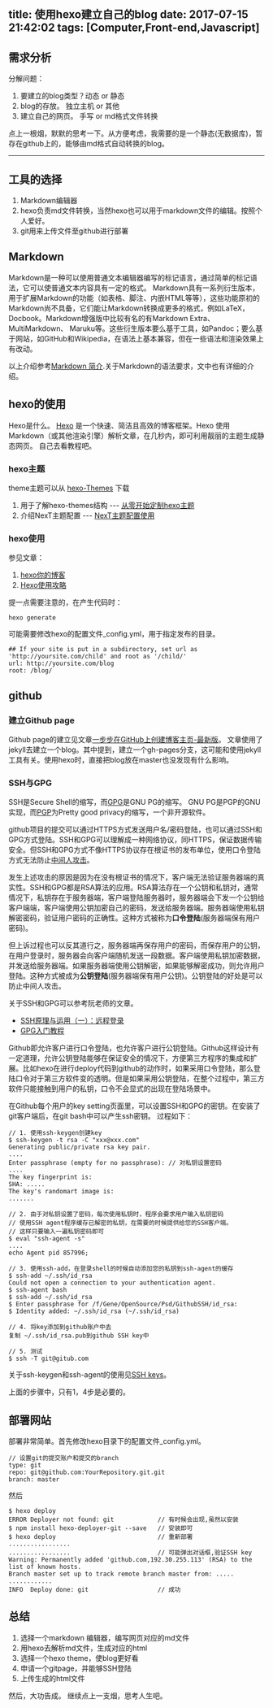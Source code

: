 title: 使用hexo建立自己的blog
date: 2017-07-15 21:42:02
tags: [Computer,Front-end,Javascript]
---

## 需求分析 ##

分解问题：

1. 要建立的blog类型？动态 or 静态
2. blog的存放。 独立主机 or 其他
3. 建立自己的网页。 手写 or md格式文件转换

点上一根烟，默默的思考一下。从方便考虑，我需要的是一个静态(无数据库)，暂存在github上的，能够由md格式自动转换的blog。

----------

## 工具的选择 ##
1. Markdown编辑器
2. hexo负责md文件转换，当然hexo也可以用于markdown文件的编辑。按照个人爱好。
3. git用来上传文件至github进行部署

## Markdown ##
Markdown是一种可以使用普通文本编辑器编写的标记语言，通过简单的标记语法，它可以使普通文本内容具有一定的格式。
Markdown具有一系列衍生版本，用于扩展Markdown的功能（如表格、脚注、内嵌HTML等等），这些功能原初的Markdown尚不具备，它们能让Markdown转换成更多的格式，例如LaTeX，Docbook。Markdown增强版中比较有名的有Markdown Extra、MultiMarkdown、 Maruku等。这些衍生版本要么基于工具，如Pandoc；要么基于网站，如GitHub和Wikipedia，在语法上基本兼容，但在一些语法和渲染效果上有改动。

以上介绍参考[Markdown 简介](https://wizardforcel.gitbooks.io/markdown-simple-world/0.html).关于Markdown的语法要求，文中也有详细的介绍。

## hexo的使用 ##
Hexo是什么。 [Hexo](https://hexo.io/zh-cn/docs/index.html) 是一个快速、简洁且高效的博客框架。Hexo 使用 Markdown（或其他渲染引擎）解析文章，在几秒内，即可利用靓丽的主题生成静态网页。 自己去看教程吧。

### hexo主题 ###

theme主题可以从 [hexo-Themes](https://github.com/hexojs/hexo/wiki/Themes) 下载

1. 用于了解hexo-themes结构 --- [从零开始定制hexo主题](http://www.maintao.com/2014/hexo-theme-from-scratch/)
2. 介绍NexT主题配置 --- [NexT主题配置使用](http://zhiho.github.io/2015/09/29/hexo-next/)

### hexo使用 ###
参见文章：

1. [hexo你的博客](http://ibruce.info/2013/11/22/hexo-your-blog/)
2. [Hexo使用攻略](http://ijiaober.github.io/categories/hexo/)

提一点需要注意的，在产生代码时：
    
    hexo generate

可能需要修改hexo的配置文件_config.yml，用于指定发布的目录。

    ## If your site is put in a subdirectory, set url as 'http://yoursite.com/child' and root as '/child/'
    url: http://yoursite.com/blog
    root: /blog/


## github ##
### 建立Github page ###
Github page的建立见文章[一步步在GitHub上创建博客主页-最新版](http://www.pchou.info/ssgithubPage/2014-07-04-build-github-blog-page-08.html)。
文章使用了jekyll去建立一个blog。其中提到，建立一个gh-pages分支，这可能和使用jekyll工具有关。使用hexo时，直接把blog放在master也没发现有什么影响。


### SSH与GPG
SSH是Secure Shell的缩写，而[GPG](https://www.gnupg.org/)是GNU PG的缩写。 GNU PG是PGP的GNU实现，而[PGP](https://en.wikipedia.org/wiki/Pretty_Good_Privacy)为Pretty good privacy的缩写，一个非开源软件。

github项目的提交可以通过HTTPS方式发送用户名/密码登陆，也可以通过SSH和GPG方式登陆。SSH和GPG可以理解成一种网络协议，同HTTPS，保证数据传输安全。但SSH和GPG方式不像HTTPS协议存在根证书的发布单位，使用口令登陆方式无法防止[中间人攻击](https://en.wikipedia.org/wiki/Man-in-the-middle_attack)。

发生上述攻击的原因是因为在没有根证书的情况下，客户端无法验证服务器端的真实性。SSH和GPG都是RSA算法的应用。RSA算法存在一个公钥和私钥对，通常情况下，私钥存在于服务器端，客户端登陆服务器时，服务器端会下发一个公钥给客户端端，客户端使用公钥加密自己的密码，发送给服务器端。服务器端使用私钥解密密码，验证用户密码的正确性。这种方式被称为**口令登陆**(服务器端保有用户密码)。

但上诉过程也可以反其道行之，服务器端再保存用户的密码，而保存用户的公钥，在用户登录时，服务器会向客户端随机发送一段数据。客户端使用私钥加密数据，并发送给服务器端。如果服务器端使用公钥解密，如果能够解密成功，则允许用户登陆。这种方式被成为**公钥登陆**(服务器端保有用户公钥)。公钥登陆的好处是可以防止中间人攻击。

关于SSH和GPG可以参考阮老师的文章。

-  [SSH原理与运用（一）：远程登录](http://www.ruanyifeng.com/blog/2011/12/ssh_remote_login.html)
-  [GPG入门教程](http://www.ruanyifeng.com/blog/2013/07/gpg.html)

Github即允许客户进行口令登陆，也允许客户进行公钥登陆。Github这样设计有一定道理，允许公钥登陆能够在保证安全的情况下，方便第三方程序的集成和扩展。比如hexo在进行deploy代码到github的动作时，如果采用口令登陆，那么登陆口令对于第三方软件变的透明。但是如果采用公钥登陆，在整个过程中，第三方软件只能接触到用户的私钥，口令不会显式的出现在登陆场景中。

在Github每个用户的key setting页面里，可以设置SSH和GPG的密钥。在安装了git客户端后，在git bash中可以产生ssh密钥。 过程如下：

    // 1. 使用ssh-keygen创建key
    $ ssh-keygen -t rsa -C "xxx@xxx.com"
    Generating public/private rsa key pair.
    ....
    Enter passphrase (empty for no passphrase): // 对私钥设置密码
    ....
    The key fingerprint is:
    SHA: .....
    The key's randomart image is:
    .......
    
    // 2. 由于对私钥设置了密码，每次使用私钥时，程序会要求用户输入私钥密码
    // 使用SSH agent程序缓存已解密的私钥，在需要的时候提供给您的SSH客户端。
    // 这样只要输入一遍私钥密码即可
    $ eval "ssh-agent -s"
    ....
    echo Agent pid 857996;
    
    // 3. 使用ssh-add，在登录shell的时候自动添加您的私钥到ssh-agent的缓存
    $ ssh-add ~/.ssh/id_rsa
    Could not open a connection to your authentication agent.
    $ ssh-agent bash
    $ ssh-add ~/.ssh/id_rsa
    $ Enter passphrase for /f/Gene/OpenSource/Psd/GithubSSH/id_rsa:
    $ Identity added: ~/.ssh/id_rsa (~/.ssh/id_rsa)

    // 4. 将key添加到github账户中去
    复制 ~/.ssh/id_rsa.pub到github SSH key中

    // 5. 测试
    $ ssh -T git@gitub.com

关于ssh-keygen和ssh-agent的使用见[SSH keys](https://wiki.archlinux.org/index.php/SSH_keys_(%E7%AE%80%E4%BD%93%E4%B8%AD%E6%96%87))。

上面的步骤中，只有1，4步是必要的。

## 部署网站 ##
部署非常简单。首先修改hexo目录下的配置文件_config.yml。

    // 设置git的提交账户和提交的branch
    type: git
    repo: git@github.com:YourRepository.git.git
    branch: master

然后 

    $ hexo deploy
    ERROR Deployer not found: git            // 有时候会出现,虽然以安装
    $ npm install hexo-deployer-git --save   // 安装即可
    $ hexo deploy                            // 重新部署
    .................
    .................                        // 可能弹出对话框,验证SSH key
    Warning: Permanently added 'github.com,192.30.255.113' (RSA) to the list of known hosts.
    Branch master set up to track remote branch master from: .....
    ............
    INFO  Deploy done: git                   // 成功

## 总结 ##

1. 选择一个markdown 编辑器，编写网页对应的md文件
2. 用hexo去解析md文件，生成对应的html
3. 选择一个hexo theme，使blog更好看
4. 申请一个gitpage，并能够SSH登陆
5. 上传生成的html文件

然后，大功告成。 继续点上一支烟，思考人生吧。
